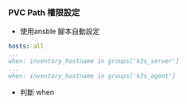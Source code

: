 ### PVC Path 權限設定
- 使用ansble 腳本自動設定

```yml
hosts: all 
...
when: inventory_hostname in groups['k3s_server']
...
when: inventory_hostname in groups['k3s_agent']
```
- 判斷 when